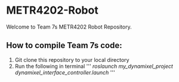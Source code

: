 # METR4202-Robot

Welcome to Team 7s METR4202 Robot Repository.

## How to compile Team 7s code:

1. Git clone this repository to your local directory
2. Run the following in terminal 
'''
*roslaunch my_dynamixel_project dynamixel_interface_controller.launch*
'''

